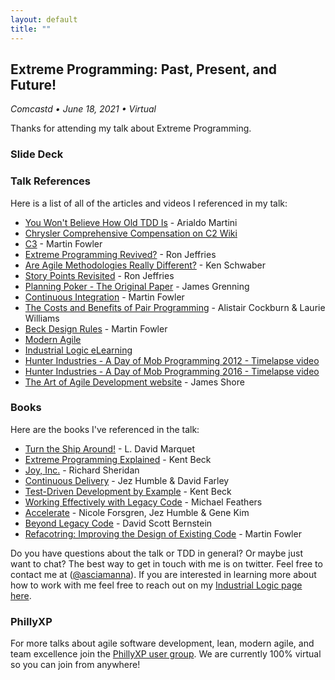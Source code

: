 ```yaml
---
layout: default
title: ""
---
```

## Extreme Programming: Past, Present, and Future!
_Comcastd &bull; June 18, 2021 &bull; Virtual_

Thanks for attending my talk about Extreme Programming.

### Slide Deck

<script async class="speakerdeck-embed" data-id="c62b93a0b0454beab6e7e9d4935abc1a" data-ratio="1.77777777777778" src="//speakerdeck.com/assets/embed.js"></script>

### Talk References

Here is a list of all of the articles and videos I referenced in my talk:

* [You Won't Believe How Old TDD Is](https://arialdomartini.wordpress.com/2012/07/20/you-wont-believe-how-old-tdd-is/) - Arialdo Martini
* [Chrysler Comprehensive Compensation on C2 Wiki](http://wiki.c2.com/?ChryslerComprehensiveCompensation)
* [C3](https://www.martinfowler.com/bliki/C3.html) - Martin Fowler
* [Extreme Programming Revived?](https://ronjeffries.com/articles/2015-03-21-xp-revived/) - Ron Jeffries
* [Are Agile Methodologies Really Different?](http://www.coldewey.com/publikationen/conferences/oopsla2003/KenSchwaber.pdf) - Ken Schwaber
* [Story Points Revisited](https://ronjeffries.com/articles/019-01ff/story-points/Index.html) - Ron Jeffries
* [Planning Poker - The Original Paper](https://wingman-sw.com/articles/planning-poker) - James Grenning
* [Continuous Integration](https://www.martinfowler.com/articles/continuousIntegration.html) - Martin Fowler
* [The Costs and Benefits of Pair Programming](https://collaboration.csc.ncsu.edu/laurie/Papers/XPSardinia.PDF) - Alistair Cockburn & Laurie Williams
* [Beck Design Rules](https://www.martinfowler.com/bliki/BeckDesignRules.html) - Martin Fowler
* [Modern Agile](https://modernagile.org/)
* [Industrial Logic eLearning](https://www.industriallogic.com/elearning) 
* [Hunter Industries - A Day of Mob Programming 2012 - Timelapse video](https://www.youtube.com/watch?v=p_pvslS4gEI)
* [Hunter Industries - A Day of Mob Programming 2016 - Timelapse video](https://www.youtube.com/watch?v=dVqUcNKVbYg)
* [The Art of Agile Development website](https://www.jamesshore.com/v2/books/aoad1) - James Shore

### Books
Here are the books I've referenced in the talk:
* [Turn the Ship Around!](https://www.amazon.com/Turn-Ship-Around-Turning-Followers/dp/B08V4TFFCK) - L. David Marquet
* [Extreme Programming Explained](https://www.amazon.com/Extreme-Programming-Explained-Embrace-Change/dp/0321278658/) - Kent Beck
* [Joy, Inc.](https://www.amazon.com/Joy-Inc-Richard-Sheridan-audiobook/dp/B00KDOW78Q/) - Richard Sheridan
* [Continuous Delivery](https://www.amazon.com/Continuous-Delivery-Deployment-Automation-Addison-Wesley/dp/0321601912/) - Jez Humble & David Farley
* [Test-Driven Development by Example](https://www.amazon.com/Test-Driven-Development-Kent-Beck/dp/0321146530/) - Kent Beck
* [Working Effectively with Legacy Code](https://www.amazon.com/Working-Effectively-Legacy-Michael-Feathers/dp/0131177052/) - Michael Feathers
* [Accelerate](https://www.amazon.com/Accelerate-Software-Performing-Technology-Organizations/dp/1942788339/) - Nicole Forsgren, Jez Humble & Gene Kim
* [Beyond Legacy Code](https://www.amazon.com/Beyond-Legacy-Code-Practices-Software/dp/1680500791/) - David Scott Bernstein
* [Refacotring: Improving the Design of Existing Code](https://www.amazon.com/Refactoring-Improving-Existing-Addison-Wesley-Signature/dp/0134757599/) - Martin Fowler


Do you have questions about the talk or TDD in general? Or maybe just want to chat? The best way to get in touch with me is on twitter. Feel free to contact me at ([@asciamanna](https://www.twitter.com/asciamanna)).
If you are interested in learning more about how to work with me feel free to reach out on my [Industrial Logic page here](https://industriallogic.com/people/anthony/).

### PhillyXP
For more talks about agile software development, lean, modern agile, and team excellence join the [PhillyXP user group](https://meetup.com/phillyxp). We are currently 100% virtual so you can join from anywhere!
